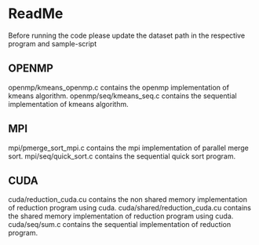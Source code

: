# ReadMe

Before running the code please update the dataset path in the respective program and sample-script

## OPENMP
openmp/kmeans_openmp.c contains the openmp implementation of kmeans algorithm.
openmp/seq/kmeans_seq.c contains the sequential implementation of kmeans algorithm.

## MPI
mpi/pmerge_sort_mpi.c contains the mpi implementation of parallel merge sort.
mpi/seq/quick_sort.c contains the sequential quick sort program.

## CUDA
cuda/reduction_cuda.cu contains the non shared memory implementation of reduction program using cuda.
cuda/shared/reduction_cuda.cu contains the shared memory implementation of reduction program using cuda.
cuda/seq/sum.c contains the sequential implementation of reduction program.